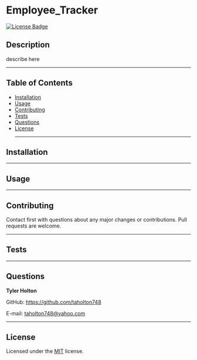 # Employee_Tracker
  [![License Badge](https://img.shields.io/badge/license-MIT-blue)](https://choosealicense.com/licenses/mit/)
  ## Description
  describe here <hr>
  
  ## Table of Contents
  * [Installation](#installation)
  * [Usage](#usage)
  * [Contributing](#contributing)
  * [Tests](#tests)
  * [Questions](#questions) 
  * [License](#license) <hr>
  

  ## Installation
   <hr>

  ## Usage
   <hr>

  ## Contributing
  Contact first with questions about any major changes or contributions. Pull requests are welcome. <hr>

  ## Tests
   <hr>

  ## Questions
  <strong>Tyler Holton</strong>

  GitHub: https://github.com/taholton748
  
  E-mail: taholton748@yahoo.com <hr>
  
  ## License
  Licensed under the [MIT](https://choosealicense.com/licenses/mit/) license.
